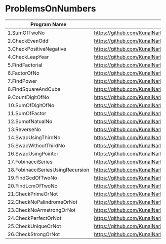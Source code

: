 # ProblemsOnNumbers

| Program Name             | Link Of Souce code                                                                   |
| ----------------- | ------------------------------------------------------------------ |
1.SumOfTwoNo   |https://github.com/KunalNarkhedePatil/LogicBuilding/blob/main/ProblemsOnNumbers/SumOfTwoNo.cpp
2.CheckEvenOdd   |https://github.com/KunalNarkhedePatil/LogicBuilding/blob/main/ProblemsOnNumbers/CheckEvenOdd.cpp
3.CheckPositiveNegative   |https://github.com/KunalNarkhedePatil/LogicBuilding/blob/main/ProblemsOnNumbers/CheckPositiveNegative.cpp
4.CheckLeapYear   |https://github.com/KunalNarkhedePatil/LogicBuilding/blob/main/ProblemsOnNumbers/CheckLeapYear.cpp
5.FindFactorial   |https://github.com/KunalNarkhedePatil/LogicBuilding/blob/main/ProblemsOnNumbers/FindFactorial.cpp
6.FactorOfNo   |https://github.com/KunalNarkhedePatil/LogicBuilding/blob/main/ProblemsOnNumbers/FactorOfNo.cpp
7.FindPower   |https://github.com/KunalNarkhedePatil/LogicBuilding/blob/main/ProblemsOnNumbers/FindPower.cpp
8.FindSquareAndCube   |https://github.com/KunalNarkhedePatil/LogicBuilding/blob/main/ProblemsOnNumbers/FindSquareAndCube.cpp
9.CountDigitOfNo   |https://github.com/KunalNarkhedePatil/LogicBuilding/blob/main/ProblemsOnNumbers/CountDigitOfNo.cpp
10.SumOfDigitOfNo   |https://github.com/KunalNarkhedePatil/LogicBuilding/blob/main/ProblemsOnNumbers/SumOfDigitOfNo.cpp
11.SumOfFactor   |https://github.com/KunalNarkhedePatil/LogicBuilding/blob/main/ProblemsOnNumbers/SumOfFactor.cpp
12.SumofNatualNo   |https://github.com/KunalNarkhedePatil/LogicBuilding/blob/main/ProblemsOnNumbers/SumofNatualNo.cpp
13.ReverseNo   |https://github.com/KunalNarkhedePatil/LogicBuilding/blob/main/ProblemsOnNumbers/ReverseNo.cpp
14.SwapUsingThirdNo   |https://github.com/KunalNarkhedePatil/LogicBuilding/blob/main/ProblemsOnNumbers/SwapUsingThirdNo.cpp
15.SwapWithoutThirdNo   |https://github.com/KunalNarkhedePatil/LogicBuilding/blob/main/ProblemsOnNumbers/SwapWithoutThirdNo.cpp
16.SwapUsingPointer   |https://github.com/KunalNarkhedePatil/LogicBuilding/blob/main/ProblemsOnNumbers/SwapUsingPointer.cpp
17.FobinacciSeries   |https://github.com/KunalNarkhedePatil/LogicBuilding/blob/main/ProblemsOnNumbers/FobinacciSeries.cpp
18.FobinacciSeriesUsingRecursion   |https://github.com/KunalNarkhedePatil/LogicBuilding/blob/main/ProblemsOnNumbers/FobinacciSeriesUsingRecursion.cpp
19.FindGcdOfTwoNo   |https://github.com/KunalNarkhedePatil/LogicBuilding/blob/main/ProblemsOnNumbers/FindGcd.cpp
20.FindLcmOfTwoNo   |https://github.com/KunalNarkhedePatil/LogicBuilding/blob/main/ProblemsOnNumbers/FindLcmOfTwoNo.cpp
21.CheckPrimeOrNot   |https://github.com/KunalNarkhedePatil/LogicBuilding/blob/main/ProblemsOnNumbers/CheckPrimeOrNot.cpp
22.CheckNoPalindromeOrNot   |https://github.com/KunalNarkhedePatil/LogicBuilding/blob/main/ProblemsOnNumbers/CheckNoPalindromeOrNot.cpp
23.CheckNoArmstrongOrNot   |https://github.com/KunalNarkhedePatil/LogicBuilding/blob/main/ProblemsOnNumbers/CheckNoArmstrongOrNot.cpp
24.CheckPerfectOrNot   |https://github.com/KunalNarkhedePatil/LogicBuilding/blob/main/ProblemsOnNumbers/CheckPerfectOrNot.cpp
25.CheckUniqueOrNot   |https://github.com/KunalNarkhedePatil/LogicBuilding/blob/main/ProblemsOnNumbers/CheckUniqueOrNot.cpp
26.CheckStrongOrNot   |https://github.com/KunalNarkhedePatil/LogicBuilding/blob/main/ProblemsOnNumbers/CheckStrongOrNot.cpp

